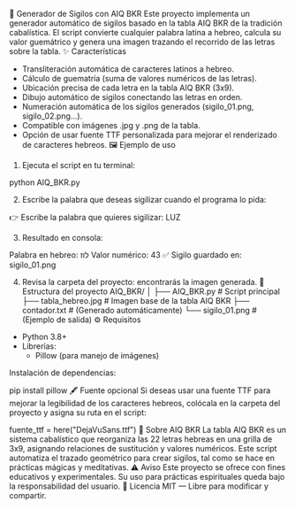 🔮 Generador de Sigilos con AIQ BKR
Este proyecto implementa un generador automático de sigilos basado en la tabla AIQ BKR de la tradición cabalística.
El script convierte cualquier palabra latina a hebreo, calcula su valor guemátrico y genera una imagen trazando el recorrido de las letras sobre la tabla.
✨ Características
- Transliteración automática de caracteres latinos a hebreo.
- Cálculo de guematría (suma de valores numéricos de las letras).
- Ubicación precisa de cada letra en la tabla AIQ BKR (3x9).
- Dibujo automático de sigilos conectando las letras en orden.
- Numeración automática de los sigilos generados (sigilo_01.png, sigilo_02.png...).
- Compatible con imágenes .jpg y .png de la tabla.
- Opción de usar fuente TTF personalizada para mejorar el renderizado de caracteres hebreos.
🖼 Ejemplo de uso
1. Ejecuta el script en tu terminal:

python AIQ_BKR.py

2. Escribe la palabra que deseas sigilizar cuando el programa lo pida:

👉 Escribe la palabra que quieres sigilizar: LUZ

3. Resultado en consola:

Palabra en hebreo: לוז
Valor numérico: 43
✅ Sigilo guardado en: sigilo_01.png

4. Revisa la carpeta del proyecto: encontrarás la imagen generada.
📂 Estructura del proyecto
AIQ_BKR/
│
├── AIQ_BKR.py           # Script principal
├── tabla_hebreo.jpg     # Imagen base de la tabla AIQ BKR
├── contador.txt         # (Generado automáticamente)
└── sigilo_01.png        # (Ejemplo de salida)
⚙️ Requisitos
- Python 3.8+
- Librerías:
  - Pillow (para manejo de imágenes)

Instalación de dependencias:

pip install pillow
🖋 Fuente opcional
Si deseas usar una fuente TTF para mejorar la legibilidad de los caracteres hebreos,
colócala en la carpeta del proyecto y asigna su ruta en el script:

fuente_ttf = here("DejaVuSans.ttf")
📜 Sobre AIQ BKR
La tabla AIQ BKR es un sistema cabalístico que reorganiza las 22 letras hebreas en una grilla de 3x9,
asignando relaciones de sustitución y valores numéricos.
Este script automatiza el trazado geométrico para crear sigilos, tal como se hace en prácticas mágicas y meditativas.
⚠️ Aviso
Este proyecto se ofrece con fines educativos y experimentales.
Su uso para prácticas espirituales queda bajo la responsabilidad del usuario.
📖 Licencia
MIT — Libre para modificar y compartir.
